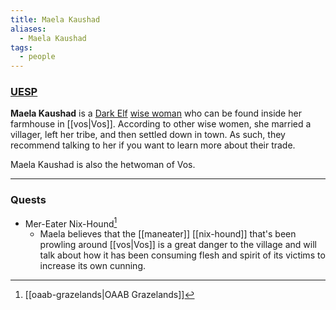 ```yaml
---
title: Maela Kaushad
aliases:
  - Maela Kaushad
tags:
  - people
---
```

### [UESP](https://en.uesp.net/wiki/Morrowind:Maela_Kaushad)
**Maela Kaushad** is a [Dark Elf](https://en.uesp.net/wiki/Morrowind:Dark_Elf "Morrowind:Dark Elf") [wise woman](https://en.uesp.net/wiki/Morrowind:Wise_Woman "Morrowind:Wise Woman") who can be found inside her farmhouse in [[vos|Vos]]. According to other wise women, she married a villager, left her tribe, and then settled down in town. As such, they recommend talking to her if you want to learn more about their trade.

Maela Kaushad is also the hetwoman of Vos.

***
### Quests
* Mer-Eater Nix-Hound[^1]
	* Maela believes that the [[maneater]] [[nix-hound]] that's been prowling around [[vos|Vos]] is a great danger to the village and will talk about how it has been consuming flesh and spirit of its victims to increase its own cunning.

[^1]: [[oaab-grazelands|OAAB Grazelands]]